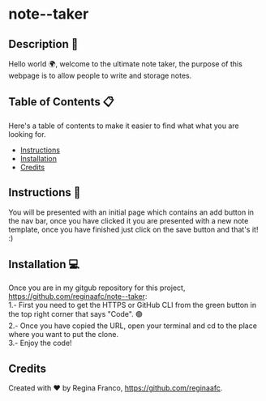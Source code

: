 # note--taker

## Description 📝

Hello world 🌍, welcome to the ultimate note taker, the purpose of this webpage is to allow people to write and storage notes. 

## Table of Contents 📋
Here's a table of contents to make it easier to find what what you are looking for.
- [Instructions](#instructions) 
- [Installation](#installation) 
- [Credits](#credits)

## Instructions 🧭
You will be presented with an initial page which contains an add button in the nav bar, once you have clicked it you are presented with a new note template, once you have finished just click on the save button and that's it! :)

## Installation 💻
Once you are in my gitgub repository for this project, <https://github.com/reginaafc/note--taker>: 
<br>
1.- First you need to get the HTTPS or GitHub CLI from the green button in the top right corner that says "Code". 🟢
<br>
2.- Once you have copied the URL, open your terminal and cd to the place where you want to put the clone. 
<br>
3.- Enjoy the code!

## Credits
Created with ♥️ by Regina Franco, <https://github.com/reginaafc>.
